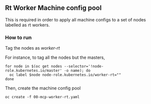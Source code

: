 ## Rt Worker Machine config pool

This is required in order to apply all machine configs to a set of nodes labelled as rt workers.

### How to run

Tag the nodes as _worker-rt_

For instance, to tag all the nodes but the masters,

```
for node in $(oc get nodes --selector='!node-role.kubernetes.io/master' -o name); do
  oc label $node node-role.kubernetes.io/worker-rt=""
done
```

Then, create the machine config pool

```
oc create -f 00-mcp-worker-rt.yaml
```
